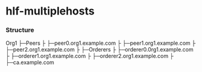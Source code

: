 # hlf-multiplehosts

### Structure 

Org1
├─Peers
├   ├─peer0.org1.example.com
├   ├─peer1.org1.example.com
├   ├─peer2.org1.example.com
├
├─Orderers
├    ├─orderer0.0rg1.example.com
├    ├─orderer1.org1.example.com
├    ├─orderer2.org1.example.com
├
├─ca.example.com
